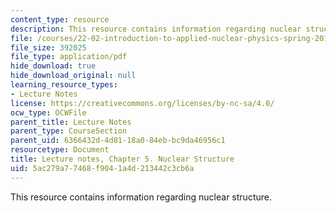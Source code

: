 ```yaml
---
content_type: resource
description: This resource contains information regarding nuclear structure.
file: /courses/22-02-introduction-to-applied-nuclear-physics-spring-2012/5ac279a77468f9041a4d213442c3cb6a_MIT22_02S12_lec_ch5.pdf
file_size: 392025
file_type: application/pdf
hide_download: true
hide_download_original: null
learning_resource_types:
- Lecture Notes
license: https://creativecommons.org/licenses/by-nc-sa/4.0/
ocw_type: OCWFile
parent_title: Lecture Notes
parent_type: CourseSection
parent_uid: 6366432d-4d81-18a0-84eb-bc9da46956c1
resourcetype: Document
title: Lecture notes, Chapter 5. Nuclear Structure
uid: 5ac279a7-7468-f904-1a4d-213442c3cb6a
---
```

This resource contains information regarding nuclear structure.
